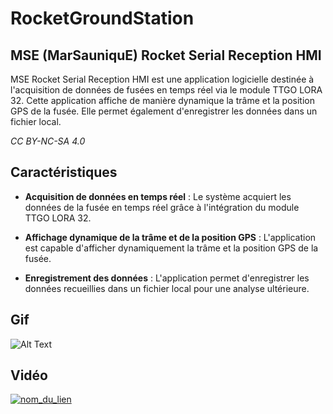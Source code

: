 # RocketGroundStation

## MSE (MarSauniquE) Rocket Serial Reception HMI

MSE Rocket Serial Reception HMI est une application logicielle destinée à l'acquisition de données de fusées en temps réel via le module TTGO LORA 32. Cette application affiche de manière dynamique la trâme et la position GPS de la fusée. Elle permet également d'enregistrer les données dans un fichier local.

*CC BY-NC-SA 4.0*

## Caractéristiques

- **Acquisition de données en temps réel** : Le système acquiert les données de la fusée en temps réel grâce à l'intégration du module TTGO LORA 32.

- **Affichage dynamique de la trâme et de la position GPS** : L'application est capable d'afficher dynamiquement la trâme et la position GPS de la fusée.

- **Enregistrement des données** : L'application permet d'enregistrer les données recueillies dans un fichier local pour une analyse ultérieure.

## Gif

![Alt Text](https://github.com/axpaul/RocketGroundStation/blob/main/video%20Qt/test%20GPS%20n%C2%B02.gif)

## Vidéo 

[![nom_du_lien](http://img.youtube.com/vi/_3WRKk8k2yQ/0.jpg)](http://www.youtube.com/watch?v=_3WRKk8k2yQ "Démo IHM")

